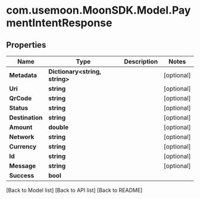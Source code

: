 # com.usemoon.MoonSDK.Model.PaymentIntentResponse

## Properties

| Name            | Type                            | Description | Notes       |
| --------------- | ------------------------------- | ----------- | ----------- |
| **Metadata**    | **Dictionary\<string, string>** |             | \[optional] |
| **Uri**         | **string**                      |             | \[optional] |
| **QrCode**      | **string**                      |             | \[optional] |
| **Status**      | **string**                      |             | \[optional] |
| **Destination** | **string**                      |             | \[optional] |
| **Amount**      | **double**                      |             | \[optional] |
| **Network**     | **string**                      |             | \[optional] |
| **Currency**    | **string**                      |             | \[optional] |
| **Id**          | **string**                      |             | \[optional] |
| **Message**     | **string**                      |             | \[optional] |
| **Success**     | **bool**                        |             |             |

\[Back to Model list] \[Back to API list] \[Back to README]

